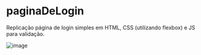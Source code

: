 # paginaDeLogin
Replicação página de login simples em HTML, CSS (utilizando flexbox) e JS para validação.

![image](https://user-images.githubusercontent.com/101480382/170801973-543f08fa-ef35-4b41-8af3-47a8b2e64f6e.png)
